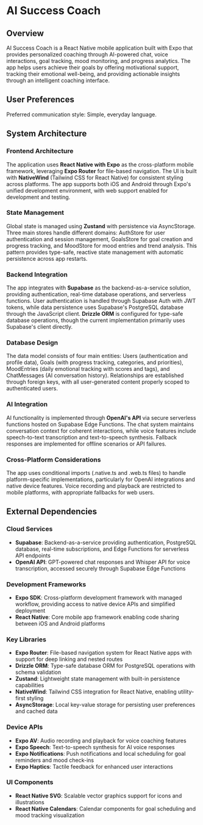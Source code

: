 # AI Success Coach

## Overview

AI Success Coach is a React Native mobile application built with Expo that provides personalized coaching through AI-powered chat, voice interactions, goal tracking, mood monitoring, and progress analytics. The app helps users achieve their goals by offering motivational support, tracking their emotional well-being, and providing actionable insights through an intelligent coaching interface.

## User Preferences

Preferred communication style: Simple, everyday language.

## System Architecture

### Frontend Architecture
The application uses **React Native with Expo** as the cross-platform mobile framework, leveraging **Expo Router** for file-based navigation. The UI is built with **NativeWind** (Tailwind CSS for React Native) for consistent styling across platforms. The app supports both iOS and Android through Expo's unified development environment, with web support enabled for development and testing.

### State Management
Global state is managed using **Zustand** with persistence via AsyncStorage. Three main stores handle different domains: AuthStore for user authentication and session management, GoalsStore for goal creation and progress tracking, and MoodStore for mood entries and trend analysis. This pattern provides type-safe, reactive state management with automatic persistence across app restarts.

### Backend Integration
The app integrates with **Supabase** as the backend-as-a-service solution, providing authentication, real-time database operations, and serverless functions. User authentication is handled through Supabase Auth with JWT tokens, while data persistence uses Supabase's PostgreSQL database through the JavaScript client. **Drizzle ORM** is configured for type-safe database operations, though the current implementation primarily uses Supabase's client directly.

### Database Design
The data model consists of four main entities: Users (authentication and profile data), Goals (with progress tracking, categories, and priorities), MoodEntries (daily emotional tracking with scores and tags), and ChatMessages (AI conversation history). Relationships are established through foreign keys, with all user-generated content properly scoped to authenticated users.

### AI Integration
AI functionality is implemented through **OpenAI's API** via secure serverless functions hosted on Supabase Edge Functions. The chat system maintains conversation context for coherent interactions, while voice features include speech-to-text transcription and text-to-speech synthesis. Fallback responses are implemented for offline scenarios or API failures.

### Cross-Platform Considerations
The app uses conditional imports (.native.ts and .web.ts files) to handle platform-specific implementations, particularly for OpenAI integrations and native device features. Voice recording and playback are restricted to mobile platforms, with appropriate fallbacks for web users.

## External Dependencies

### Cloud Services
- **Supabase**: Backend-as-a-service providing authentication, PostgreSQL database, real-time subscriptions, and Edge Functions for serverless API endpoints
- **OpenAI API**: GPT-powered chat responses and Whisper API for voice transcription, accessed securely through Supabase Edge Functions

### Development Frameworks
- **Expo SDK**: Cross-platform development framework with managed workflow, providing access to native device APIs and simplified deployment
- **React Native**: Core mobile app framework enabling code sharing between iOS and Android platforms

### Key Libraries
- **Expo Router**: File-based navigation system for React Native apps with support for deep linking and nested routes
- **Drizzle ORM**: Type-safe database ORM for PostgreSQL operations with schema validation
- **Zustand**: Lightweight state management with built-in persistence capabilities
- **NativeWind**: Tailwind CSS integration for React Native, enabling utility-first styling
- **AsyncStorage**: Local key-value storage for persisting user preferences and cached data

### Device APIs
- **Expo AV**: Audio recording and playback for voice coaching features
- **Expo Speech**: Text-to-speech synthesis for AI voice responses
- **Expo Notifications**: Push notifications and local scheduling for goal reminders and mood check-ins
- **Expo Haptics**: Tactile feedback for enhanced user interactions

### UI Components
- **React Native SVG**: Scalable vector graphics support for icons and illustrations
- **React Native Calendars**: Calendar components for goal scheduling and mood tracking visualization